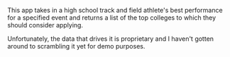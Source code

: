 This app takes in a high school track and field athlete's best performance for a specified event and returns a list of the top colleges to which they should consider applying.

Unfortunately, the data that drives it is proprietary and I haven't gotten around to scrambling it yet for demo purposes.
